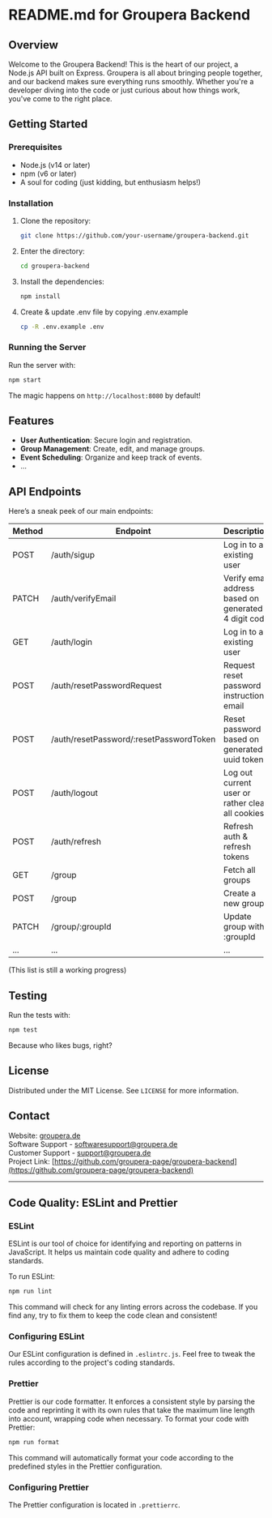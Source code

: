 # README.md for Groupera Backend

## Overview

Welcome to the Groupera Backend! This is the heart of our project, a Node.js API built on Express. Groupera is all about
bringing people together, and our backend makes sure everything runs smoothly. Whether you're a developer diving into
the code or just curious about how things work, you've come to the right place.

## Getting Started

### Prerequisites

-   Node.js (v14 or later)
-   npm (v6 or later)
-   A soul for coding (just kidding, but enthusiasm helps!)

### Installation

1. Clone the repository:
    ```bash
    git clone https://github.com/your-username/groupera-backend.git
    ```
2. Enter the directory:
    ```bash
    cd groupera-backend
    ```
3. Install the dependencies:
    ```bash
    npm install
    ```
4. Create & update .env file by copying .env.example
    ```bash
    cp -R .env.example .env
    ```

### Running the Server

Run the server with:

```bash
npm start
```

The magic happens on `http://localhost:8080` by default!

## Features

-   **User Authentication**: Secure login and registration.
-   **Group Management**: Create, edit, and manage groups.
-   **Event Scheduling**: Organize and keep track of events.
-   ...

## API Endpoints

Here’s a sneak peek of our main endpoints:

| Method | Endpoint                                | Description                                          |
| ------ | --------------------------------------- | ---------------------------------------------------- |
| POST   | /auth/sigup                             | Log in to an existing user                           |
| PATCH  | /auth/verifyEmail                       | Verify email address based on generated 4 digit code |
| GET    | /auth/login                             | Log in to an existing user                           |
| POST   | /auth/resetPasswordRequest              | Request reset password instruction email             |
| POST   | /auth/resetPassword/:resetPasswordToken | Reset password based on generated uuid token         |
| POST   | /auth/logout                            | Log out current user or rather clear all cookies     |
| POST   | /auth/refresh                           | Refresh auth & refresh tokens                        |
| GET    | /group                                  | Fetch all groups                                     |
| POST   | /group                                  | Create a new group                                   |
| PATCH  | /group/:groupId                         | Update group with :groupId                           |
| ...    | ...                                     | ...                                                  |

(This list is still a working progress)

## Testing

Run the tests with:

```bash
npm test
```

Because who likes bugs, right?

## License

Distributed under the MIT License. See `LICENSE` for more information.

## Contact

Website: [groupera.de](https://groupera.de)<br/>
Software Support - softwaresupport@groupera.de<br/>
Customer Support - support@groupera.de <br/>
Project Link: [https://github.com/groupera-page/groupera-backend](https://github.com/groupera-page/groupera-backend)

---

## Code Quality: ESLint and Prettier

### ESLint
ESLint is our tool of choice for identifying and reporting on patterns in JavaScript. It helps us maintain code quality and adhere to coding standards.

To run ESLint:

```bash
npm run lint
```

This command will check for any linting errors across the codebase. If you find any, try to fix them to keep the code clean and consistent!

### Configuring ESLint
Our ESLint configuration is defined in `.eslintrc.js`. Feel free to tweak the rules according to the project's coding standards.

### Prettier
Prettier is our code formatter. It enforces a consistent style by parsing the code and reprinting it with its own rules that take the maximum line length into account, wrapping code when necessary.
To format your code with Prettier:

```bash
npm run format
```
This command will automatically format your code according to the predefined styles in the Prettier configuration.

### Configuring Prettier
The Prettier configuration is located in `.prettierrc`.

